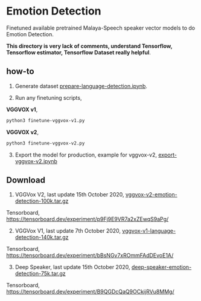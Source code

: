 # Emotion Detection

Finetuned available pretrained Malaya-Speech speaker vector models to do Emotion Detection.

**This directory is very lack of comments, understand Tensorflow, Tensorflow estimator, Tensorflow Dataset really helpful**.

## how-to

1. Generate dataset [prepare-language-detection.ipynb](prepare-language-detection.ipynb).

2. Run any finetuning scripts,

**VGGVOX v1**,

```bash
python3 finetune-vggvox-v1.py
```

**VGGVOX v2**,

```bash
python3 finetune-vggvox-v2.py
```

3. Export the model for production, example for vggvox-v2, [export-vggvox-v2.ipynb](export-vggvox-v2.ipynb)

## Download

1. VGGVox V2, last update 15th October 2020, [vggvox-v2-emotion-detection-100k.tar.gz](https://f000.backblazeb2.com/file/malaya-speech-model/finetuned/vggvox-v2-emotion-detection-100k.tar.gz)

Tensorboard, https://tensorboard.dev/experiment/p9Fj9E9VR7a2xZEwqS9aPg/

2. VGGVox V1, last update 7th October 2020, [vggvox-v1-language-detection-140k.tar.gz](https://f000.backblazeb2.com/file/malaya-speech-model/finetuned/vggvox-v1-language-detection-140k.tar.gz)

Tensorboard, https://tensorboard.dev/experiment/bBsNGv7xROmmFAdDEvoE1A/

3. Deep Speaker, last update 15th October 2020, [deep-speaker-emotion-detection-75k.tar.gz](https://f000.backblazeb2.com/file/malaya-speech-model/finetuned/deep-speaker-emotion-detection-75k.tar.gz)

Tensorboard, https://tensorboard.dev/experiment/B9QGDcQaQ9OCkijRVu8MMg/